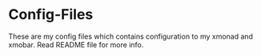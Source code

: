 # Config-Files
These are my config files which contains configuration to my xmonad and xmobar. Read README file for more info.
